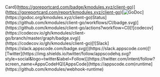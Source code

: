 Card](https://goreportcard.com/badge/kmodules.xyz/client-go)](https://goreportcard.com/report/kmodules.xyz/client-go)[![GoDoc](https://godoc.org/kmodules.xyz/client-go?status.svg"GoDoc")](https://godoc.org/kmodules.xyz/client-go)Status](https://github.com/kmodules/client-go/workflows/CI/badge.svg)](https://github.com/kmodules/client-go/actions?workflow=CI)[![codecov](https://codecov.io/gh/kmodules/client-go/branch/master/graph/badge.svg)](https://codecov.io/gh/kmodules/client-go)[![Slack](https://slack.appscode.com/badge.svg)](https://slack.appscode.com)[![Twitter](https://img.shields.io/twitter/follow/appscodehq.svg?style=social&logo=twitter&label=Follow)](https://twitter.com/intent/follow?screen_name=AppsCodeHQ)[AppsCode](https://appscode.com)runtime](https://github.com/kmodules/webhook-runtime)
